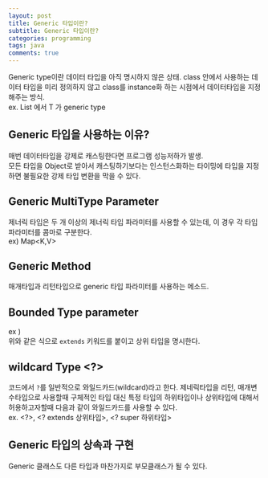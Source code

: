 ```yaml
---
layout: post
title: Generic 타입이란?
subtitle: Generic 타입이란?
categories: programming
tags: java
comments: true
---
```


Generic type이란 데이터 타입을 아직 명시하지 않은 상태. 
class 안에서 사용하는 데이터 타입을 미리 정의하지 않고 class를 instance화 하는 시점에서 데이터타입을 지정해주는 방식.  
ex. List<T> 에서 T 가 generic type

## Generic 타입을 사용하는 이유?
매번 데이터타입을 강제로 캐스팅한다면 프로그램 성능저하가 발생.  
모든 타입을 Object로 받아서 캐스팅하기보다는 인스턴스화하는 타이밍에 타입을 지정하면 불필요한 강제 타입 변환을 막을 수 있다. 

## Generic MultiType Parameter
제너릭 타입은 두 개 이상의 제너릭 타입 파라미터를 사용할 수 있는데, 이 경우 각 타입 파라미터를 콤마로 구분한다.  
ex) Map<K,V>

## Generic Method
매개타입과 리턴타입으로 generic 타입 파라미터를 사용하는 메소드.

## Bounded Type parameter
ex ) <T extends Number>  
위와 같은 식으로 `extends` 키워드를 붙이고 상위 타입을 명시한다.

## wildcard Type <?>
코드에서 `?`를 일반적으로 와일드카드(wildcard)라고 한다. 제네릭타입을 리턴, 매개변수타입으로 사용할때 구체적인 타입 대신 특정 타입의 하위타입이나 상위타입에 대해서 허용하고자할때 다음과 같이 와일드카드를 사용할 수 있다.  
ex. <?>, <? extends 상위타입>, <? super 하위타입>

## Generic 타입의 상속과 구현
Generic 클래스도 다른 타입과 마찬가지로 부모클래스가 될 수 있다. 